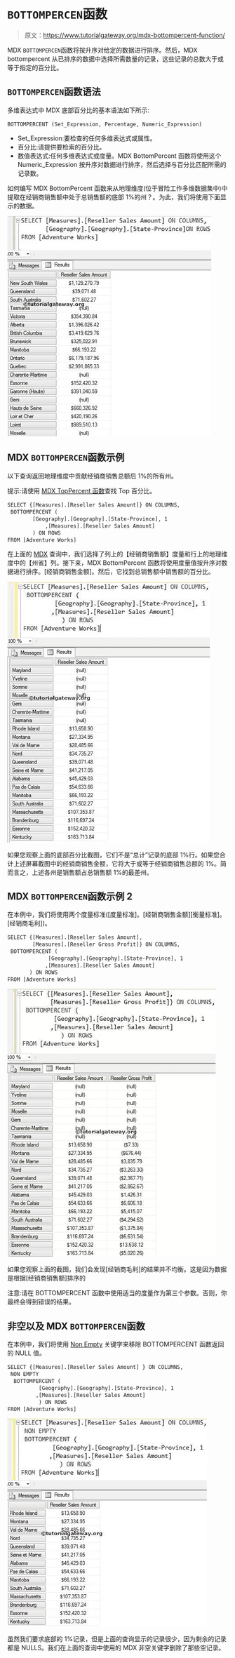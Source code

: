 # `BOTTOMPERCEN`函数

> 原文：<https://www.tutorialgateway.org/mdx-bottompercent-function/>

MDX `BOTTOMPERCEN`函数将按升序对给定的数据进行排序。然后，MDX bottompercent 从已排序的数据中选择所需数量的记录，这些记录的总数大于或等于指定的百分比。

## `BOTTOMPERCEN`函数语法

多维表达式中 MDX 底部百分比的基本语法如下所示:

```
BOTTOMPERCENT (Set_Expression, Percentage, Numeric_Expression)
```

*   Set_Expression:要检查的任何多维表达式或属性。
*   百分比:请提供要检索的百分比。
*   数值表达式:任何多维表达式或度量。MDX BottomPercent 函数将使用这个 Numeric_Expression 按升序对数据进行排序，然后选择与百分比匹配所需的记录数。

如何编写 MDX BottomPercent 函数来从地理维度(位于冒险工作多维数据集中)中提取在经销商销售额中处于总销售额的底部 1%的州？。为此，我们将使用下面显示的数据。

![MDX BOTTOMPERCENT FUNCTION](img/00baeb511ea1b007c3db70fc3a020e36.png)

## MDX `BOTTOMPERCEN`函数示例

以下查询返回地理维度中贡献经销商销售总额后 1%的所有州。

提示:请使用 [MDX TopPercent 函数](https://www.tutorialgateway.org/mdx-toppercent-function/)查找 Top 百分比。

```
SELECT {[Measures].[Reseller Sales Amount]} ON COLUMNS,
 BOTTOMPERCENT (
	    [Geography].[Geography].[State-Province], 1
            ,[Measures].[Reseller Sales Amount]
	    ) ON ROWS
FROM [Adventure Works]
```

在上面的 [MDX](https://www.tutorialgateway.org/mdx/) 查询中，我们选择了列上的【经销商销售额】度量和行上的地理维度中的【州省】列。接下来，MDX BottomPercent 函数将使用度量值按升序对数据进行排序。[经销商销售金额]。然后，它找到总销售额中销售额的百分比。

![MDX BOTTOMPERCENT FUNCTION 1](img/a0711e5f2cbc47dc907eba8b6f718c52.png)

如果您观察上面的底部百分比截图，它们不是“总计”记录的底部 1%行。如果您合计上述屏幕截图中的经销商销售金额，它将大于或等于经销商销售总额的 1%。简而言之，上述各州是销售额占总销售额 1%的最差州。

## MDX `BOTTOMPERCEN`函数示例 2

在本例中，我们将使用两个度量标准([度量标准]。[经销商销售金额][衡量标准]。[经销商毛利])。

```
SELECT {[Measures].[Reseller Sales Amount], 
        [Measures].[Reseller Gross Profit]} ON COLUMNS,
 BOTTOMPERCENT (
             [Geography].[Geography].[State-Province], 1
            ,[Measures].[Reseller Sales Amount]
	   ) ON ROWS
FROM [Adventure Works]
```

![MDX BOTTOMPERCENT FUNCTION 2](img/8c7a23746d12b438608985eab489a59f.png)

如果您观察上面的截图，我们会发现[经销商毛利]的结果并不均衡。这是因为数据是根据[经销商销售额]排序的

注意:请在 BOTTOMPERCENT 函数中使用适当的度量作为第三个参数。否则，你最终会得到错误的结果。

## 非空以及 MDX `BOTTOMPERCEN`函数

在本例中，我们将使用 [Non Empty](https://www.tutorialgateway.org/mdx-non-empty/) 关键字来移除 BOTTOMPERCENT 函数返回的 NULL 值。

```
SELECT {[Measures].[Reseller Sales Amount] } ON COLUMNS,
 NON EMPTY
  BOTTOMPERCENT (
	      [Geography].[Geography].[State-Province], 1
	     ,[Measures].[Reseller Sales Amount] 
	      ) ON ROWS
FROM [Adventure Works]
```

![MDX BOTTOMPERCENT FUNCTION 3](img/07f2b52415f816dd58d322d24a52ad1e.png)

虽然我们要求底部的 1%记录，但是上面的查询显示的记录很少，因为剩余的记录都是 NULLS。我们在上面的查询中使用的 MDX 非空关键字删除了那些空记录。